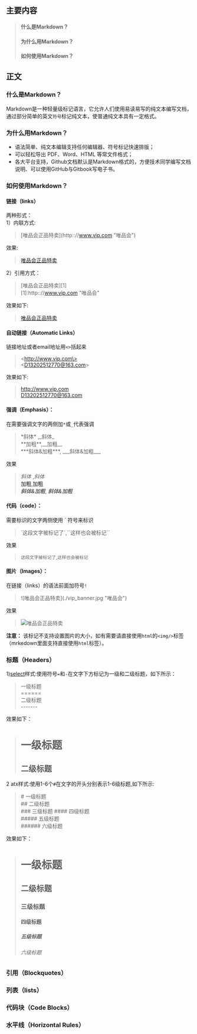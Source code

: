 ## 主要内容
> #### 什么是Markdown？
> #### 为什么用Markdown？
> #### 如何使用Markdown？

## 正文
### 什么是Markdown？
Markdown是一种轻量级标记语言，它允许人们使用易读易写的纯文本编写文档，通过部分简单的英文`符号`标记纯文本，使普通纯文本具有一定格式。    

### 为什么用Markdown？
+ 语法简单、纯文本编辑支持任何编辑器、符号标记快速排版；
+ 可以轻松导出 PDF、Word、HTML 等常文件格式；
+ 各大平台支持，Github文档默认是Markdown格式的，方便技术同学编写文档说明、可以使用GitHub与Gitbook写电子书。

### 如何使用Markdown？

#### 链接（links）   
两种形式：      
1）内联方式:
> \[唯品会正品特卖\]\(http:://www.vip.com "唯品会"\)   

效果:
> [唯品会正品特卖](http:://www.vip.com "唯品会")

2）引用方式：
> \[唯品会正品特卖\]\[1\]   
> \[1\]:http:://www.vip.com "唯品会" 

效果如下:
> [唯品会正品特卖][1]       

[1]:https://www.vip.com "唯品会"

#### 自动链接（Automatic Links）
链接地址或者email地址用`<>`括起来
> \<http://www.vip.com\>        
> <D13202512770@163.com\> 

效果如下:
> <http://www.vip.com>      
> <D13202512770@163.com>    

#### 强调（Emphasis）：
在需要强调文字的两侧加`*`或`_`代表强调
> \*斜体* ,\_斜体_    
> \*\*加粗**,\_\_加粗__    
> \*\*\*斜体&加粗***, \_\_\_斜体&加粗___

效果    
> *斜体* ,_斜体_    
> **加粗**,__加粗__     
> ***斜体&加粗***, ___斜体&加粗___      

#### 代码（code）：
需要标识的文字两侧使用 ` 符号来标识
> \`这段文字被标记了\`,\`\`这样也会被标记\`\`    

效果
> `这段文字被标记了`,``这样也会被标记`` 

#### 图片（Images）：
在链接（links）的语法前面加符号`!`
> \!\[唯品会正品特卖\]\(./vip_banner.jpg "唯品会"\) 

效果
> ![唯品会正品特卖](./vip_banner.jpg "唯品会") 

**注意：** 该标记不支持设置图片的大小，如有需要请直接使用`html`的`<img/>`标签（mrkedown里面支持直接使用`html`标签）。   

### 标题（Headers）
1)[select](https://en.wikipedia.org/wiki/Setext)样式:使用符号`=`和`-`在文字下方标记为一级和二级标题，如下所示：
> 一级标题  
> \======  
> 二级标题  
> \-------

效果如下：
> 一级标题  
> =======  
> 二级标题
> -------    
2 atx样式:使用1-6个`#`在文字的开头分别表示1-6级标题,如下所示:
> \# 一级标题   
> \## 二级标题  
> \### 三级标题 
> \#### 四级标题  
> \##### 五级标题   
> \###### 六级标题  

效果如下：
> # 一级标题   
> ## 二级标题  
> ### 三级标题 
> #### 四级标题  
> ##### 五级标题   
> ###### 六级标题  

###  引用（Blockquotes）
###  列表（lists）
###  代码块（Code Blocks）
###  水平线（Horizontal Rules）
